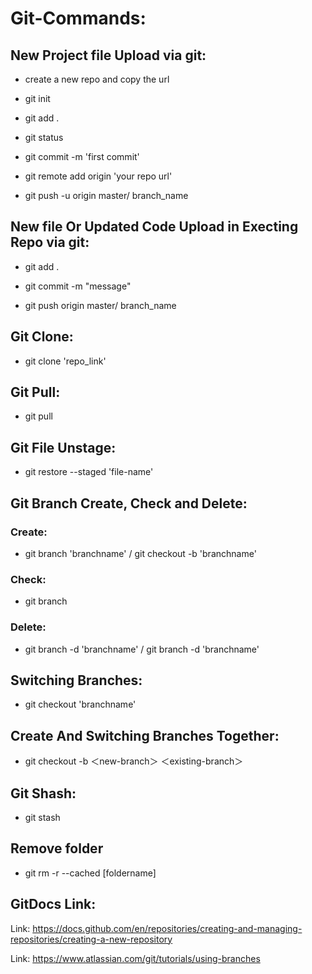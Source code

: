 # Git-Commands:
## New Project file Upload via git:
- create a new repo and copy the url

- git init

- git add .

- git status

- git commit -m 'first commit'

- git remote add origin 'your repo url'

- git push -u origin master/ branch_name

## New file Or Updated Code Upload in Execting Repo via git:
- git add .

- git commit -m "message"

- git push origin master/ branch_name

## Git Clone:
- git clone 'repo_link'

## Git Pull:
- git pull

## Git File Unstage:
- git restore --staged 'file-name'

## Git Branch Create, Check and Delete:
### Create:
- git branch 'branchname' / git checkout -b 'branchname'

### Check:
- git branch

### Delete:
- git branch -d 'branchname' / git branch -d 'branchname' 

## Switching Branches:
- git checkout 'branchname'

## Create And Switching Branches Together:
- git checkout -b ＜new-branch＞ ＜existing-branch＞

## Git Shash:
- git stash
  
## Remove folder
- git rm -r --cached [foldername]



## GitDocs Link:
Link: https://docs.github.com/en/repositories/creating-and-managing-repositories/creating-a-new-repository

Link: https://www.atlassian.com/git/tutorials/using-branches
